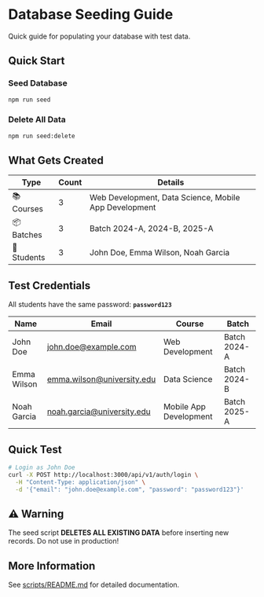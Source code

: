 # Database Seeding Guide

Quick guide for populating your database with test data.

## Quick Start

### Seed Database
```bash
npm run seed
```

### Delete All Data
```bash
npm run seed:delete
```

## What Gets Created

| Type | Count | Details |
|------|-------|---------|
| 📚 Courses | 3 | Web Development, Data Science, Mobile App Development |
| 📦 Batches | 3 | Batch 2024-A, 2024-B, 2025-A |
| 👥 Students | 3 | John Doe, Emma Wilson, Noah Garcia |

## Test Credentials

All students have the same password: **`password123`**

| Name | Email | Course | Batch |
|------|-------|--------|-------|
| John Doe | john.doe@example.com | Web Development | Batch 2024-A |
| Emma Wilson | emma.wilson@university.edu | Data Science | Batch 2024-B |
| Noah Garcia | noah.garcia@university.edu | Mobile App Development | Batch 2025-A |

## Quick Test

```bash
# Login as John Doe
curl -X POST http://localhost:3000/api/v1/auth/login \
  -H "Content-Type: application/json" \
  -d '{"email": "john.doe@example.com", "password": "password123"}'
```

## ⚠️ Warning

The seed script **DELETES ALL EXISTING DATA** before inserting new records. Do not use in production!

## More Information

See [scripts/README.md](scripts/README.md) for detailed documentation.
